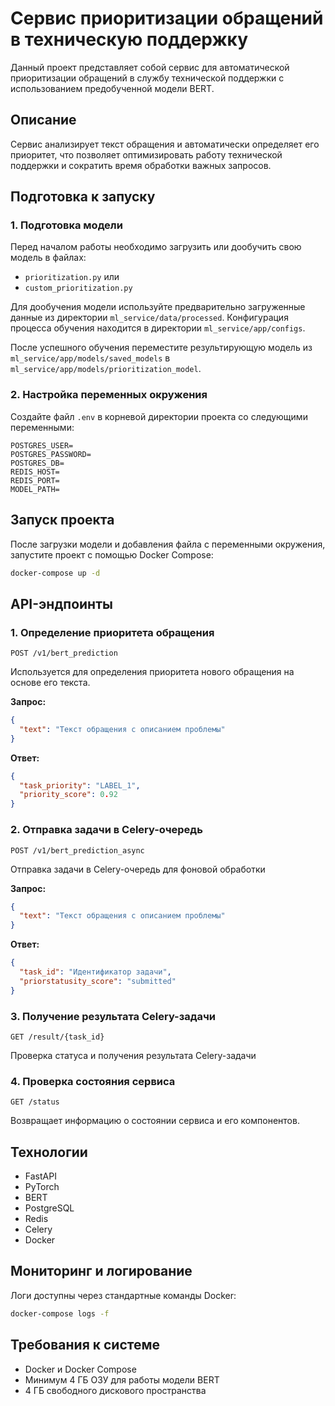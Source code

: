 # Сервис приоритизации обращений в техническую поддержку

Данный проект представляет собой сервис для автоматической приоритизации обращений в службу технической поддержки с использованием предобученной модели BERT.

## Описание

Сервис анализирует текст обращения и автоматически определяет его приоритет, что позволяет оптимизировать работу технической поддержки и сократить время обработки важных запросов.

## Подготовка к запуску

### 1. Подготовка модели

Перед началом работы необходимо загрузить или дообучить свою модель в файлах:
- `prioritization.py` или 
- `custom_prioritization.py` 

Для дообучения модели используйте предварительно загруженные данные из директории `ml_service/data/processed`. 
Конфигурация процесса обучения находится в директории `ml_service/app/configs`.

После успешного обучения переместите результирующую модель из `ml_service/app/models/saved_models` в `ml_service/app/models/prioritization_model`.

### 2. Настройка переменных окружения

Создайте файл `.env` в корневой директории проекта со следующими переменными:

```
POSTGRES_USER=
POSTGRES_PASSWORD=
POSTGRES_DB=
REDIS_HOST=
REDIS_PORT=
MODEL_PATH=
```

## Запуск проекта

После загрузки модели и добавления файла с переменными окружения, запустите проект с помощью Docker Compose:

```bash
docker-compose up -d
```

## API-эндпоинты

### 1. Определение приоритета обращения

```
POST /v1/bert_prediction
```

Используется для определения приоритета нового обращения на основе его текста.

**Запрос:**
```json
{
  "text": "Текст обращения с описанием проблемы"
}
```

**Ответ:**
```json
{
  "task_priority": "LABEL_1",
  "priority_score": 0.92
}
```

### 2. Отправка задачи в Celery-очередь

```
POST /v1/bert_prediction_async
```

Отправка задачи в Celery-очередь для фоновой обработки

**Запрос:**
```json
{
  "text": "Текст обращения с описанием проблемы"
}
```

**Ответ:**
```json
{
  "task_id": "Идентификатор задачи",
  "priorstatusity_score": "submitted"
}
```

### 3. Получение результата Celery-задачи

```
GET /result/{task_id}
```

Проверка статуса и получения результата Celery-задачи

### 4. Проверка состояния сервиса

```
GET /status
```

Возвращает информацию о состоянии сервиса и его компонентов.


## Технологии

- FastAPI
- PyTorch
- BERT
- PostgreSQL
- Redis
- Celery
- Docker

## Мониторинг и логирование

Логи доступны через стандартные команды Docker:

```bash
docker-compose logs -f
```

## Требования к системе

- Docker и Docker Compose
- Минимум 4 ГБ ОЗУ для работы модели BERT
- 4 ГБ свободного дискового пространства